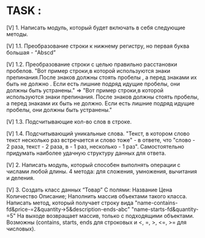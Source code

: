 # TASK :

[V] 1.   Написать модуль, который будет включать в себя следующие методы.

[V] 1.1. Преобразование строки к нижнему регистру, но первая буква большая - “Abscd”

[V] 1.2. Преобразование строки с целью правильно расстановки пробелов.
         "Вот пример строки,в которой     используются знаки препинания.После знаков должны стоять пробелы , а перед знаками их быть не должно .    Если есть лишние подряд идущие пробелы, они должны быть устранены."
         =>
         "Вот пример строки,в которой используются знаки препинания. После знаков должны стоять пробелы, а перед знаками их быть не должно. Если есть лишние подряд идущие пробелы, они должны быть устранены."

[V] 1.3. Подсчитывающие кол-во слов в строке.

[V] 1.4. Подсчитывающий уникальные слова.
         "Текст, в котором слово текст несколько раз встречается и слово тоже"
         - в ответе, что "слово - 2 раза, текст - 2 раза, в - 1 раз, несколько - 1 раз".
         Самостоятельно придумать наиболее удачную структуру данных для ответа.

[V] 2.   Написать модуль, который способен выполнять операции с числами любой длины.
         4 метода: для сложения, умножения, вычитания и деления.

[V] 3.   Создать класс данных “Товар”
         С полями:
         Название Цена Количество Описание;
         Наполнить массив объектами такого класса.
         Написать метод, который получает строку вида
         "name-contains-fd&price-=2&quantity->5&description-ends-abc"
         "name-starts-fd&quantity-=5"
         На выходе возвращает массив, только с подходящими объектами.
         Возможны (contains, starts, ends для строковых и <, =, >, <=, >= для числовых).
